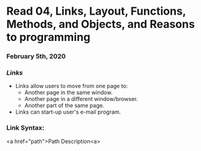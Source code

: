 # Read 04, Links, Layout, Functions, Methods, and Objects, and Reasons to programming

### February 5th, 2020

### _Links_
 * Links allow users to move from one page to:
    * Another page in the same window.
    * Another page in a different window/browser.
    * Another part of the same page.
* Links can start-up user's e-mail program.

### Link Syntax:

&lt;a href="path"&gt;Path Description&lt;a&gt;
